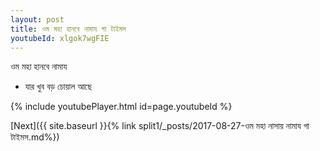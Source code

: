 ```yaml
---
layout: post
title: ওম মহা হানবে নামায গা টাইমস
youtubeId: xlgok7wgFIE
---
```

 
 
 ওম মহা হানবে নামায  
 
 -  যার খুব বড় চোয়াল আছে 
 
  
 
  
 
 
 
 
 
 


{% include youtubePlayer.html id=page.youtubeId %}
 
[Next]({{ site.baseurl }}{% link  split1/_posts/2017-08-27-ওম মহা নাসায় নামায গা টাইমস.md%})
 
